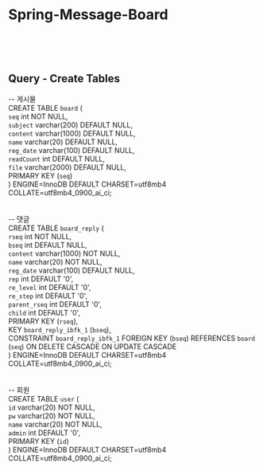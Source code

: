 # Spring-Message-Board
<br><br><br>

## Query - Create Tables <br>

-- 게시물<br>
CREATE TABLE `board` (<br>
  `seq` int NOT NULL,<br>
  `subject` varchar(200) DEFAULT NULL,<br>
  `content` varchar(1000) DEFAULT NULL,<br>
  `name` varchar(20) DEFAULT NULL,<br>
  `reg_date` varchar(100) DEFAULT NULL,<br>
  `readCount` int DEFAULT NULL,<br>
  `file` varchar(2000) DEFAULT NULL,<br>
  PRIMARY KEY (`seq`)<br>
) ENGINE=InnoDB DEFAULT CHARSET=utf8mb4 COLLATE=utf8mb4_0900_ai_ci;<br>
<br>
<br>
-- 댓글<br>
CREATE TABLE `board_reply` (<br>
  `rseq` int NOT NULL,<br>
  `bseq` int DEFAULT NULL,<br>
  `content` varchar(1000) NOT NULL,<br>
  `name` varchar(20) NOT NULL,<br>
  `reg_date` varchar(100) DEFAULT NULL,<br>
  `rep` int DEFAULT '0',<br>
  `re_level` int DEFAULT '0',<br>
  `re_step` int DEFAULT '0',<br>
  `parent_rseq` int DEFAULT '0',<br>
  `child` int DEFAULT '0',<br>
  PRIMARY KEY (`rseq`),<br>
  KEY `board_reply_ibfk_1` (`bseq`),<br>
  CONSTRAINT `board_reply_ibfk_1` FOREIGN KEY (`bseq`) REFERENCES `board` (`seq`) ON DELETE CASCADE ON UPDATE CASCADE<br>
) ENGINE=InnoDB DEFAULT CHARSET=utf8mb4 COLLATE=utf8mb4_0900_ai_ci;<br>
<br>
<br>
-- 회원<br>
CREATE TABLE `user` (<br>
  `id` varchar(20) NOT NULL,<br>
  `pw` varchar(20) NOT NULL,<br>
  `name` varchar(20) NOT NULL,<br>
  `admin` int DEFAULT '0',<br>
  PRIMARY KEY (`id`)<br>
) ENGINE=InnoDB DEFAULT CHARSET=utf8mb4 COLLATE=utf8mb4_0900_ai_ci;<br>
